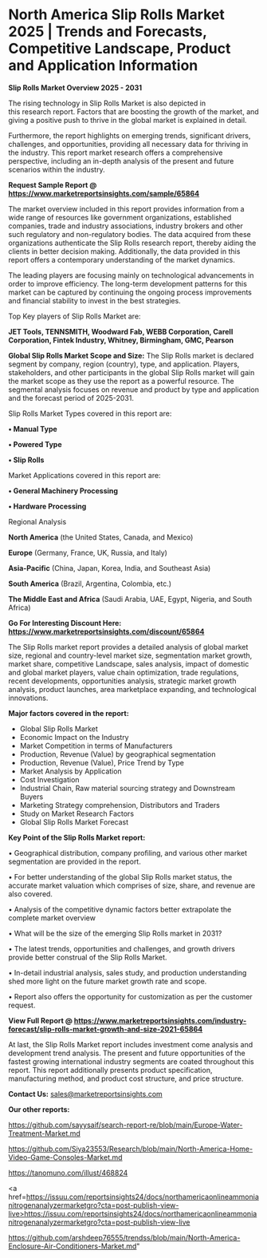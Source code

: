 # North America Slip Rolls Market 2025 | Trends and Forecasts, Competitive Landscape, Product and Application Information

<Strong> Slip Rolls Market Overview 2025 - 2031</strong>

The rising technology in Slip Rolls Market is also depicted in this research report. Factors that are boosting the growth of the market, and giving a positive push to thrive in the global market is explained in detail.

Furthermore, the report highlights on emerging trends, significant drivers, challenges, and opportunities, providing all necessary data for thriving in the industry. This report market research offers a comprehensive perspective, including an in-depth analysis of the present and future scenarios within the industry.

<strong>Request Sample Report @ <a href=https://www.marketreportsinsights.com/sample/65864>https://www.marketreportsinsights.com/sample/65864</a></strong>

The market overview included in this report provides information from a wide range of resources like government organizations, established companies, trade and industry associations, industry brokers and other such regulatory and non-regulatory bodies. The data acquired from these organizations authenticate the Slip Rolls research report, thereby aiding the clients in better decision making. Additionally, the data provided in this report offers a contemporary understanding of the market dynamics.

The leading players are focusing mainly on technological advancements in order to improve efficiency. The long-term development patterns for this market can be captured by continuing the ongoing process improvements and financial stability to invest in the best strategies.

Top Key players of Slip Rolls Market are:

<strong>JET Tools, TENNSMITH, Woodward Fab, WEBB Corporation, Carell Corporation, Fintek Industry, Whitney, Birmingham, GMC, Pearson</strong>

<strong><b>Global Slip Rolls Market Scope and Size:</b></strong>
The Slip Rolls market is declared segment by company, region (country), type, and application. Players, stakeholders, and other participants in the global Slip Rolls market will gain the market scope as they use the report as a powerful resource. The segmental analysis focuses on revenue and product by type and application and the forecast period of 2025-2031.

Slip Rolls Market Types covered in this report are:

<strong>• Manual Type

• Powered Type

• Slip Rolls</strong>

Market Applications covered in this report are:

<strong>• General Machinery Processing

• Hardware Processing</strong> 

Regional Analysis

<strong>North America</strong> (the United States, Canada, and Mexico)

<strong>Europe</strong> (Germany, France, UK, Russia, and Italy)

<strong>Asia-Pacific</strong> (China, Japan, Korea, India, and Southeast Asia)

<strong>South America</strong> (Brazil, Argentina, Colombia, etc.)

<strong>The Middle East and Africa</strong> (Saudi Arabia, UAE, Egypt, Nigeria, and South Africa)

<strong>Go For Interesting Discount Here: <a href=https://www.marketreportsinsights.com/discount/65864>https://www.marketreportsinsights.com/discount/65864</a></strong>

The Slip Rolls market report provides a detailed analysis of global market size, regional and country-level market size, segmentation market growth, market share, competitive Landscape, sales analysis, impact of domestic and global market players, value chain optimization, trade regulations, recent developments, opportunities analysis, strategic market growth analysis, product launches, area marketplace expanding, and technological innovations.

<strong><b>Major factors covered in the report:</b></strong>
<ul>
  <li>Global Slip Rolls Market </li>
  <li>Economic Impact on the Industry</li>
  <li>Market Competition in terms of Manufacturers</li>
  <li>Production, Revenue (Value) by geographical segmentation</li>
  <li>Production, Revenue (Value), Price Trend by Type</li>
  <li>Market Analysis by Application</li>
  <li>Cost Investigation</li>
  <li>Industrial Chain, Raw material sourcing strategy and Downstream Buyers</li>
  <li>Marketing Strategy comprehension, Distributors and Traders</li>
  <li>Study on Market Research Factors</li>
  <li>Global Slip Rolls Market Forecast</li>
</ul>

<strong><b>Key Point of the Slip Rolls Market report:</b></strong>

• Geographical distribution, company profiling, and various other market segmentation are provided in the report.

• For better understanding of the global Slip Rolls market status, the accurate market valuation which comprises of size, share, and revenue are also covered.

• Analysis of the competitive dynamic factors better extrapolate the complete market overview

• What will be the size of the emerging Slip Rolls market in 2031?

• The latest trends, opportunities and challenges, and growth drivers provide better construal of the Slip Rolls Market.

• In-detail industrial analysis, sales study, and production understanding shed more light on the future market growth rate and scope.

• Report also offers the opportunity for customization as per the customer request.

<strong><b>View Full Report @ <a href=https://www.marketreportsinsights.com/industry-forecast/slip-rolls-market-growth-and-size-2021-65864>https://www.marketreportsinsights.com/industry-forecast/slip-rolls-market-growth-and-size-2021-65864</a></b></strong>


At last, the Slip Rolls Market report includes investment come analysis and development trend analysis. The present and future opportunities of the fastest growing international industry segments are coated throughout this report. This report additionally presents product specification, manufacturing method, and product cost structure, and price structure.

<strong>Contact Us:</strong>
sales@marketreportsinsights.com

<strong>Our other reports:</strong>

<a href=https://github.com/sayysaif/search-report-re/blob/main/Europe-Water-Treatment-Market.md>https://github.com/sayysaif/search-report-re/blob/main/Europe-Water-Treatment-Market.md</a>

<a href=https://github.com/Siya23553/Research/blob/main/North-America-Home-Video-Game-Consoles-Market.md>https://github.com/Siya23553/Research/blob/main/North-America-Home-Video-Game-Consoles-Market.md</a>

<a href=https://tanomuno.com/illust/468824>https://tanomuno.com/illust/468824</a>

<a href=https://issuu.com/reportsinsights24/docs/northamericaonlineammonianitrogenanalyzermarketgro?cta=post-publish-view-live>https://issuu.com/reportsinsights24/docs/northamericaonlineammonianitrogenanalyzermarketgro?cta=post-publish-view-live</a>

<a href=https://github.com/arshdeep76555/trendss/blob/main/North-America-Enclosure-Air-Conditioners-Market.md>https://github.com/arshdeep76555/trendss/blob/main/North-America-Enclosure-Air-Conditioners-Market.md</a>"
